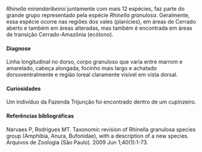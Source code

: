 ﻿*Rhinella mirandaribeiroi* juntamente com mais 12 espécies, faz parte do grande grupo representado pela espécie *Rhinella granulosa*. Geralmente, essa espécie ocorre nas regiões dos vales (planícies), em áreas de Cerrado aberto e também em áreas alteradas, mas também é encontrada em áreas de transição Cerrado-Amazônia (ecótono).


#### Diagnose
Linha longitudinal no dorso, corpo granuloso que varia entre marrom e amarelado, cabeça alongada, focinho mais largo e achatado dorsoventralmente e <glossario>região loreal</glossario> claramente visível em vista dorsal.


#### Curiosidades
Um indivíduo da Fazenda Trijunção foi encontrado dentro de um cupinzeiro.


#### Referências bibliográficas
Narvaes P, Rodrigues MT. Taxonomic revision of Rhinella granulosa species group (Amphibia, Anura, Bufonidae), with a description of a new species. Arquivos de Zoologia (São Paulo). 2009 Jun 1;40(1):1-73.